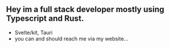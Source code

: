 ## Hey im a full stack developer mostly using Typescript and Rust.

- Svelte/kit, Tauri
- you can and should reach me via my website...
